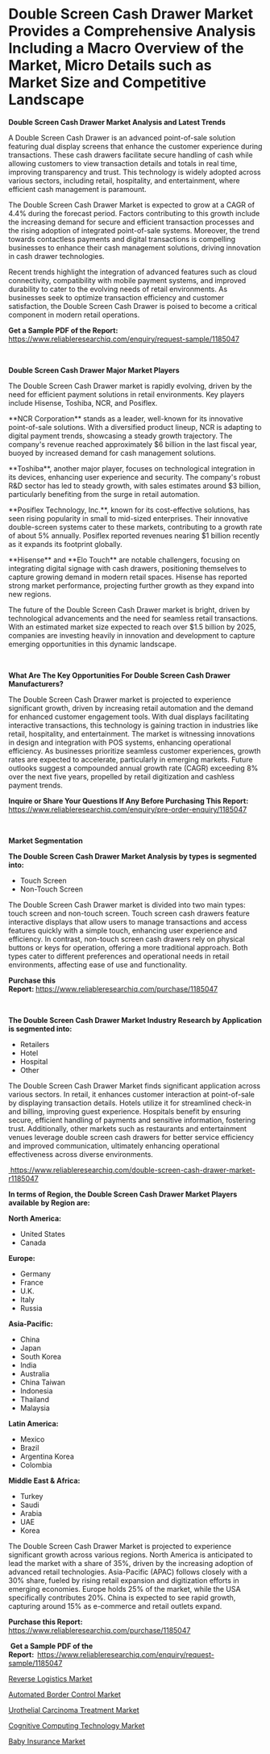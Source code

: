 <p><h1>Double Screen Cash Drawer Market Provides a Comprehensive Analysis Including a Macro Overview of the Market, Micro Details such as Market Size and Competitive Landscape</h1></p><p><strong>Double Screen Cash Drawer Market Analysis and Latest Trends</strong></p>
<p><p>A Double Screen Cash Drawer is an advanced point-of-sale solution featuring dual display screens that enhance the customer experience during transactions. These cash drawers facilitate secure handling of cash while allowing customers to view transaction details and totals in real time, improving transparency and trust. This technology is widely adopted across various sectors, including retail, hospitality, and entertainment, where efficient cash management is paramount.</p><p>The Double Screen Cash Drawer Market is expected to grow at a CAGR of 4.4% during the forecast period. Factors contributing to this growth include the increasing demand for secure and efficient transaction processes and the rising adoption of integrated point-of-sale systems. Moreover, the trend towards contactless payments and digital transactions is compelling businesses to enhance their cash management solutions, driving innovation in cash drawer technologies. </p><p>Recent trends highlight the integration of advanced features such as cloud connectivity, compatibility with mobile payment systems, and improved durability to cater to the evolving needs of retail environments. As businesses seek to optimize transaction efficiency and customer satisfaction, the Double Screen Cash Drawer is poised to become a critical component in modern retail operations.</p></p>
<p><strong>Get a Sample PDF of the Report:&nbsp;</strong> <a href="https://www.reliableresearchiq.com/enquiry/request-sample/1185047?utm_campaign=1578&utm_medium=2&utm_source=Github&utm_content=ia&utm_term=22102024&utm_id=double-screen-cash-drawer">https://www.reliableresearchiq.com/enquiry/request-sample/1185047</a></p>
<p>&nbsp;</p>
<p><strong>Double Screen Cash Drawer Major Market Players</strong></p>
<p><p>The Double Screen Cash Drawer market is rapidly evolving, driven by the need for efficient payment solutions in retail environments. Key players include Hisense, Toshiba, NCR, and Posiflex. </p><p>**NCR Corporation** stands as a leader, well-known for its innovative point-of-sale solutions. With a diversified product lineup, NCR is adapting to digital payment trends, showcasing a steady growth trajectory. The company's revenue reached approximately $6 billion in the last fiscal year, buoyed by increased demand for cash management solutions.</p><p>**Toshiba**, another major player, focuses on technological integration in its devices, enhancing user experience and security. The company's robust R&D sector has led to steady growth, with sales estimates around $3 billion, particularly benefiting from the surge in retail automation.</p><p>**Posiflex Technology, Inc.**, known for its cost-effective solutions, has seen rising popularity in small to mid-sized enterprises. Their innovative double-screen systems cater to these markets, contributing to a growth rate of about 5% annually. Posiflex reported revenues nearing $1 billion recently as it expands its footprint globally.</p><p>**Hisense** and **Elo Touch** are notable challengers, focusing on integrating digital signage with cash drawers, positioning themselves to capture growing demand in modern retail spaces. Hisense has reported strong market performance, projecting further growth as they expand into new regions.</p><p>The future of the Double Screen Cash Drawer market is bright, driven by technological advancements and the need for seamless retail transactions. With an estimated market size expected to reach over $1.5 billion by 2025, companies are investing heavily in innovation and development to capture emerging opportunities in this dynamic landscape.</p></p>
<p>&nbsp;</p>
<p><strong>What Are The Key Opportunities For Double Screen Cash Drawer Manufacturers?</strong></p>
<p><p>The Double Screen Cash Drawer market is projected to experience significant growth, driven by increasing retail automation and the demand for enhanced customer engagement tools. With dual displays facilitating interactive transactions, this technology is gaining traction in industries like retail, hospitality, and entertainment. The market is witnessing innovations in design and integration with POS systems, enhancing operational efficiency. As businesses prioritize seamless customer experiences, growth rates are expected to accelerate, particularly in emerging markets. Future outlooks suggest a compounded annual growth rate (CAGR) exceeding 8% over the next five years, propelled by retail digitization and cashless payment trends.</p></p>
<p><strong>Inquire or Share Your Questions If Any Before Purchasing This Report:</strong> <a href="https://www.reliableresearchiq.com/enquiry/pre-order-enquiry/1185047?utm_campaign=1578&utm_medium=2&utm_source=Github&utm_content=ia&utm_term=22102024&utm_id=double-screen-cash-drawer">https://www.reliableresearchiq.com/enquiry/pre-order-enquiry/1185047</a></p>
<p>&nbsp;</p>
<p><strong>Market Segmentation</strong></p>
<p><strong>The Double Screen Cash Drawer Market Analysis by types is segmented into:</strong></p>
<p><ul><li>Touch Screen</li><li>Non-Touch Screen</li></ul></p>
<p><p>The Double Screen Cash Drawer market is divided into two main types: touch screen and non-touch screen. Touch screen cash drawers feature interactive displays that allow users to manage transactions and access features quickly with a simple touch, enhancing user experience and efficiency. In contrast, non-touch screen cash drawers rely on physical buttons or keys for operation, offering a more traditional approach. Both types cater to different preferences and operational needs in retail environments, affecting ease of use and functionality.</p></p>
<p><strong>Purchase this Report:&nbsp;</strong><a href="https://www.reliableresearchiq.com/purchase/1185047?utm_campaign=1578&utm_medium=2&utm_source=Github&utm_content=ia&utm_term=22102024&utm_id=double-screen-cash-drawer">https://www.reliableresearchiq.com/purchase/1185047</a></p>
<p>&nbsp;</p>
<p><strong>The Double Screen Cash Drawer Market Industry Research by Application is segmented into:</strong></p>
<p><ul><li>Retailers</li><li>Hotel</li><li>Hospital</li><li>Other</li></ul></p>
<p><p>The Double Screen Cash Drawer Market finds significant application across various sectors. In retail, it enhances customer interaction at point-of-sale by displaying transaction details. Hotels utilize it for streamlined check-in and billing, improving guest experience. Hospitals benefit by ensuring secure, efficient handling of payments and sensitive information, fostering trust. Additionally, other markets such as restaurants and entertainment venues leverage double screen cash drawers for better service efficiency and improved communication, ultimately enhancing operational effectiveness across diverse environments.</p></p>
<p><a href="https://www.reliableresearchiq.com/double-screen-cash-drawer-market-r1185047?utm_campaign=1578&utm_medium=2&utm_source=Github&utm_content=ia&utm_term=22102024&utm_id=double-screen-cash-drawer">&nbsp;https://www.reliableresearchiq.com/double-screen-cash-drawer-market-r1185047</a></p>
<p><strong>In terms of Region, the Double Screen Cash Drawer Market Players available by Region are:</strong></p>
<p>
    <p> <strong> North America: </strong>
        <ul>
            <li>United States</li>
            <li>Canada</li>
        </ul>
        </p> 
    <p> <strong> Europe: </strong>
        <ul>
            <li>Germany</li>
            <li>France</li>
            <li>U.K.</li>
            <li>Italy</li>
            <li>Russia</li>
        </ul>
        </p> 
    <p> <strong> Asia-Pacific: </strong>
        <ul>
            <li>China</li>
            <li>Japan</li>
            <li>South Korea</li>
            <li>India</li>
            <li>Australia</li>
            <li>China Taiwan</li>
            <li>Indonesia</li>
            <li>Thailand</li>
            <li>Malaysia</li>
        </ul>
        </p> 
    <p> <strong> Latin America: </strong>
        <ul>
            <li>Mexico</li>
            <li>Brazil</li>
            <li>Argentina Korea</li>
            <li>Colombia</li>
        </ul>
        </p> 
    <p> <strong> Middle East & Africa: </strong>
        <ul>
            <li>Turkey</li>
            <li>Saudi</li>
            <li>Arabia</li>
            <li>UAE</li>
            <li>Korea</li>
        </ul>
    </p>
    </p>
<p><p>The Double Screen Cash Drawer Market is projected to experience significant growth across various regions. North America is anticipated to lead the market with a share of 35%, driven by the increasing adoption of advanced retail technologies. Asia-Pacific (APAC) follows closely with a 30% share, fueled by rising retail expansion and digitization efforts in emerging economies. Europe holds 25% of the market, while the USA specifically contributes 20%. China is expected to see rapid growth, capturing around 15% as e-commerce and retail outlets expand.</p></p>
<p><strong>Purchase this Report: </strong><a href="https://www.reliableresearchiq.com/purchase/1185047?utm_campaign=1578&utm_medium=2&utm_source=Github&utm_content=ia&utm_term=22102024&utm_id=double-screen-cash-drawer">https://www.reliableresearchiq.com/purchase/1185047</a></p>
<p>&nbsp;<strong>Get a Sample PDF of the Report:&nbsp;&nbsp;</strong><a href="https://www.reliableresearchiq.com/enquiry/request-sample/1185047?utm_campaign=1578&utm_medium=2&utm_source=Github&utm_content=ia&utm_term=22102024&utm_id=double-screen-cash-drawer">https://www.reliableresearchiq.com/enquiry/request-sample/1185047</a></p>
<p><strong></strong></p>
<p><p><a href="https://www.linkedin.com/pulse/charting-future-comprehensive-analysis-global-reverse-logistics-xkupe?utm_campaign=1578&utm_medium=2&utm_source=Github&utm_content=ia&utm_term=22102024&utm_id=double-screen-cash-drawer">Reverse Logistics Market</a></p><p><a href="https://www.linkedin.com/pulse/automated-border-control-market-segmentation-in-depth-jxiae?utm_campaign=1578&utm_medium=2&utm_source=Github&utm_content=ia&utm_term=22102024&utm_id=double-screen-cash-drawer">Automated Border Control Market</a></p><p><a href="https://www.linkedin.com/pulse/global-urothelial-carcinoma-treatment-market-trends-awkre?utm_campaign=1578&utm_medium=2&utm_source=Github&utm_content=ia&utm_term=22102024&utm_id=double-screen-cash-drawer">Urothelial Carcinoma Treatment Market</a></p><p><a href="https://www.linkedin.com/pulse/global-cognitive-computing-technology-nexus-sector-wso7e?utm_campaign=1578&utm_medium=2&utm_source=Github&utm_content=ia&utm_term=22102024&utm_id=double-screen-cash-drawer">Cognitive Computing Technology Market</a></p><p><a href="https://github.com/SamiaChowdhury801/Market-Research-Report-List-1/blob/main/baby-insurance-market.md?utm_campaign=1578&utm_medium=2&utm_source=Github&utm_content=ia&utm_term=22102024&utm_id=double-screen-cash-drawer">Baby Insurance Market</a></p></p>